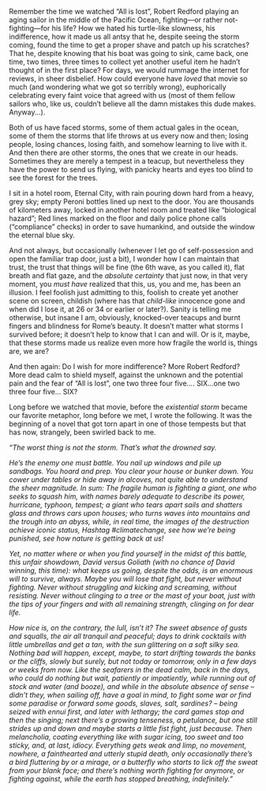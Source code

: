Remember the time we watched “All is lost”, Robert Redford playing an aging sailor in the middle of the Pacific Ocean, fighting—or rather not-fighting—for his life? How we hated his turtle-like slowness, his indifference, how it made us all antsy that he, despite seeing the storm coming, found the time to get a proper shave and patch up his scratches? That he, despite knowing that his boat was going to sink, came back, one time, two times, three times to collect yet another useful item he hadn’t thought of in the first place? For days, we would rummage the internet for reviews, in sheer disbelief. How could everyone have *loved* that movie so much (and wondering what we got so terribly wrong), euphorically celebrating every faint voice that agreed with us (most of them fellow sailors who, like us, couldn’t believe all the damn mistakes this dude makes. Anyway...).

Both of us have faced storms, some of them actual gales in the ocean, some of them the storms that life throws at us every now and then; losing people, losing chances, losing faith, and somehow learning to live with it. And then there are other storms, the ones that we create in our heads. Sometimes they are merely a tempest in a teacup, but nevertheless they have the power to send us flying, with panicky hearts and eyes too blind to see the forest for the trees.

I sit in a hotel room, Eternal City, with rain pouring down hard from a heavy, grey sky; empty Peroni bottles lined up next to the door. You are thousands of kilometers away, locked in another hotel room and treated like “biological hazard”; Red lines marked on the floor and daily police phone calls (“compliance” checks) in order to save humankind, and outside the window the eternal blue sky.

And not always, but occasionally (whenever I let go of self-possession and open the familiar trap door, just a bit), I wonder how I can maintain that trust, the trust that things will be fine (the 6th wave, as you called it), flat breath and flat gaze, and the *absolute certainty* that just now, in that very moment, you *must have* realized that this, us, you and me, has been an illusion. I feel foolish just admitting to this, foolish to create yet another scene on screen, childish (where has that *child-like* innocence gone and when did I lose it, at 26 or 34 or earlier or later?). Sanity is telling me otherwise, but insane I am, obviously, knocked-over teacups and burnt fingers and blindness for Rome’s beauty. It doesn’t matter what storms I survived before; it doesn’t help to know that I can and will. Or is it, maybe, that these storms made us realize even more how fragile the world is, things are, we are? 

And then again: Do I wish for more indifference? More Robert Redford? More dead calm to shield myself, against the unknown and the potential pain and the fear of “All is lost”, one two three four five…. SIX…one two three four five… SIX?

Long before we watched that movie, before the *existential storm* became our favorite metaphor, long before we met, I wrote the following. It was the beginning of a novel that got torn apart in one of those tempests but that has now, strangely, been swirled back to me.  

*“The worst thing is not the storm. That’s what the drowned say.*

*He’s the enemy one must battle. You nail up windows and pile up sandbags. You hoard and prep. You clear your house or bunker down. You cower under tables or hide away in alcoves, not quite able to understand the sheer magnitude. In sum: The fragile human is fighting a giant, one who seeks to squash him, with names barely adequate to describe its power, hurricane, typhoon, tempest; a giant who tears apart sails and shatters glass and throws cars upon houses; who turns waves into mountains and the trough into an abyss, while, in real time, the images of the destruction achieve iconic status, Hashtag #climatechange, see how we’re being punished, see how nature is getting back at us!*

*Yet, no matter where or when you find yourself in the midst of this battle, this unfair showdown, David versus Goliath (with no chance of David winning, this time): what keeps us going, despite the odds, is an enormous will to survive, always. Maybe you will lose that fight, but never without fighting. Never without struggling and kicking and screaming, without resisting. Never without clinging to a tree or the mast of your boat, just with the tips of your fingers and with all remaining strength, clinging on for dear life.*

*How nice is, on the contrary, the lull, isn’t it? The sweet absence of gusts and squalls, the air all tranquil and peaceful; days to drink cocktails with little umbrellas and get a tan, with the sun glittering on a soft silky sea. Nothing bad will happen, except, maybe, to start drifting towards the banks or the cliffs, slowly but surely, but not today or tomorrow, only in a few days or weeks from now. Like the seafarers in the dead calm, back in the days, who could do nothing but wait, patiently or impatiently, while running out of stock and water (and booze), and while in the absolute absence of sense – didn’t they, when sailing off, have a goal in mind, to fight some war or find some paradise or forward some goods, slaves, salt, sardines? – being seized with ennui first, and later with lethargy; the card games stop and then the singing; next there’s a growing tenseness, a petulance, but one still strides up and down and maybe starts a little fist fight, just because. Then melancholia, coating everything like with sugar icing, too sweet and too sticky, and, at last, idiocy. Everything gets weak and limp, no movement, nowhere, a fainthearted and utterly stupid death, only occasionally there’s a bird fluttering by or a mirage, or a butterfly who starts to lick off the sweat from your blank face; and there’s nothing worth fighting for anymore, or fighting against, while the earth has stopped breathing, indefinitely.”*